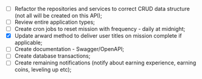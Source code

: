 -   [ ] Refactor the repositories and services to correct CRUD data structure (not all will be created on this API);
-   [ ] Review entire application types;
-   [ ] Create cron jobs to reset mission with frequency - daily at midnight;
-   [x] Update arward method to deliver user titles on mission complete if applicable;
-   [ ] Create documentation - Swagger/OpenAPI;
-   [ ] Create database transactions;
-   [ ] Create remaining notifications (notify about earning experience, earning coins, leveling up etc);
